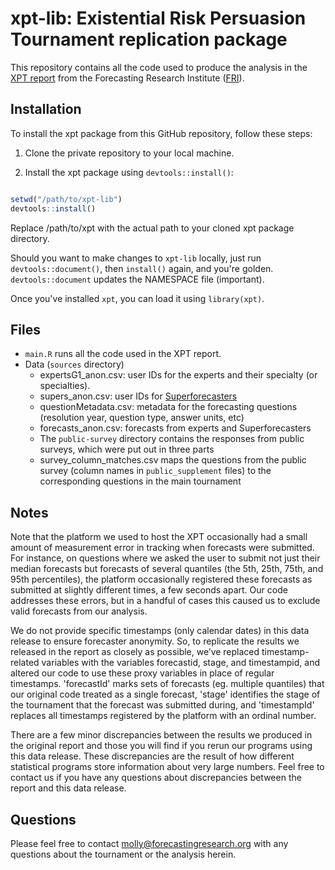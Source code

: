 xpt-lib: Existential Risk Persuasion Tournament replication package
================

<!-- badges: start -->

<!-- badges: end -->

This repository contains all the code used to produce the analysis in the
[XPT report](https://forecastingresearch.org/s/XPT.pdf) from the Forecasting
Research Institute ([FRI](https://forecastingresearch.org/)).

## Installation

To install the xpt package from this GitHub repository, follow these steps:

1. Clone the private repository to your local machine.

2. Install the xpt package using `devtools::install()`:

```R

setwd("/path/to/xpt-lib")
devtools::install()
```

Replace /path/to/xpt with the actual path to your cloned xpt package directory.

Should you want to make changes to `xpt-lib` locally, just run
`devtools::document()`, then `install()` again, and you're golden.
`devtools::document` updates the NAMESPACE file (important).

Once you've installed `xpt`, you can load it using `library(xpt)`.

## Files

- `main.R` runs all the code used in the XPT report.
- Data (`sources` directory)
    - expertsG1_anon.csv: user IDs for the experts and their specialty (or specialties).
    - supers_anon.csv: user IDs for [Superforecasters](https://goodjudgment.com/services/custom-superforecasts/)
    - questionMetadata.csv: metadata for the forecasting questions (resolution year, question type, answer units, etc)
    - forecasts_anon.csv: forecasts from experts and Superforecasters
    - The `public-survey` directory contains the responses from public surveys, which were put out in three parts
    - survey_column_matches.csv maps the questions from the public survey (column names in `public_supplement` files) to the corresponding questions in the main tournament

## Notes

Note that the platform we used to host the XPT occasionally had a small amount of measurement error in tracking when forecasts were submitted. For instance, on questions where we asked the user to submit not just their median forecasts but forecasts of several quantiles (the 5th, 25th, 75th, and 95th percentiles), the platform occasionally registered these forecasts as submitted at slightly different times, a few seconds apart. Our code addresses these errors, but in a handful of cases this caused us to exclude valid forecasts from our analysis.

We do not provide specific timestamps (only calendar dates) in this data release to ensure forecaster anonymity. So, to replicate the results we released in the report as closely as possible, we’ve replaced timestamp-related variables with the variables forecastid, stage, and timestampid, and altered our code to use these proxy variables in place of regular timestamps. 'forecastId' marks sets of forecasts (eg. multiple quantiles) that our original code treated as a single forecast, 'stage' identifies the stage of the tournament that the forecast was submitted during, and 'timestampId' replaces all timestamps registered by the platform with an ordinal number.

There are a few minor discrepancies between the results we produced in the original report and those you will find if you rerun our programs using this data release. These discrepancies are the result of how different statistical programs store information about very large numbers. Feel free to contact us if you have any questions about discrepancies between the report and this data release.

## Questions

Please feel free to contact molly@forecastingresearch.org with any questions
about the tournament or the analysis herein.
